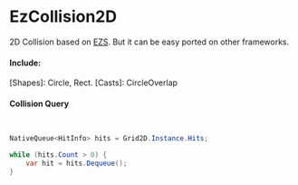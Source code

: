 # EzCollision2D

2D Collision based on [EZS](https://github.com/AlexWargon/EZS). But it can be easy ported on other frameworks.

####  Include:
[Shapes]: 
Circle, Rect.
[Casts]:
CircleOverlap
#### Collision Query

```c#


NativeQueue<HitInfo> hits = Grid2D.Instance.Hits;

while (hits.Count > 0) {
    var hit = hits.Dequeue();
}

```
